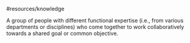 #resources/knowledge  

A group of people with different functional expertise (i.e., from various departments or disciplines) who come together to work collaboratively towards a shared goal or common objective.